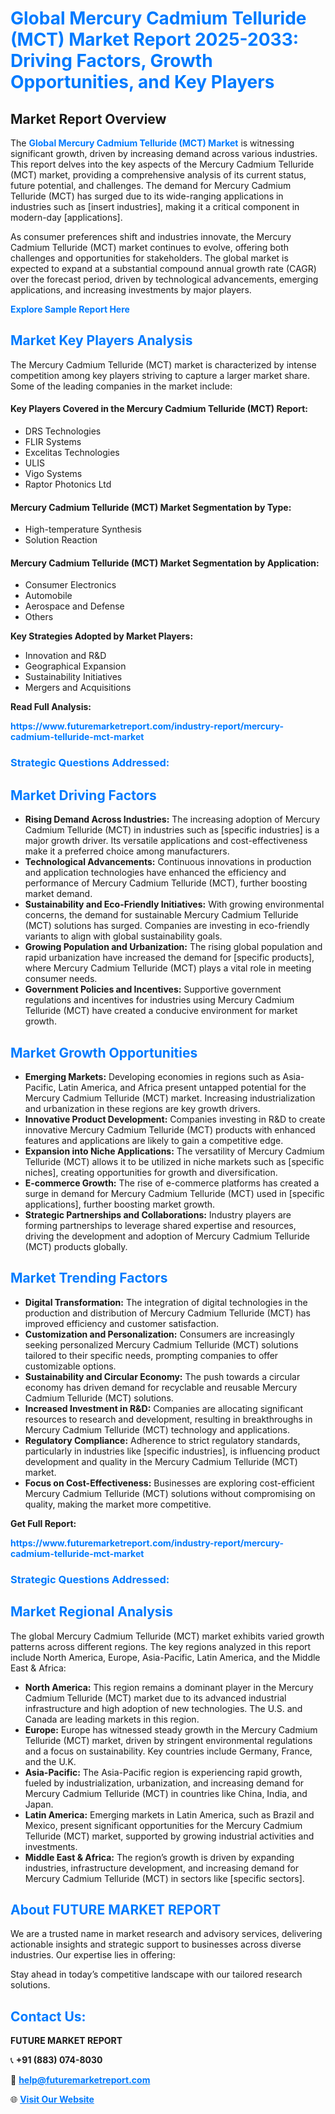 <h1 style="color: #007BFF;">Global Mercury Cadmium Telluride (MCT) Market Report 2025-2033: Driving Factors, Growth Opportunities, and Key Players</h1>

<section id="overview">
<h2>Market Report Overview</h2>
<p>The <a href="https://www.futuremarketreport.com/industry-report/mercury-cadmium-telluride-mct-market" style="color: #007BFF; text-decoration: none;"><strong>Global Mercury Cadmium Telluride (MCT) Market</strong></a> is witnessing significant growth, driven by increasing demand across various industries. This report delves into the key aspects of the Mercury Cadmium Telluride (MCT) market, providing a comprehensive analysis of its current status, future potential, and challenges. The demand for Mercury Cadmium Telluride (MCT) has surged due to its wide-ranging applications in industries such as [insert industries], making it a critical component in modern-day [applications].</p>
<p>As consumer preferences shift and industries innovate, the Mercury Cadmium Telluride (MCT) market continues to evolve, offering both challenges and opportunities for stakeholders. The global market is expected to expand at a substantial compound annual growth rate (CAGR) over the forecast period, driven by technological advancements, emerging applications, and increasing investments by major players.</p>
</section>

<section id="overview">
<p><a href="https://www.futuremarketreport.com/request-sample/reportId=91812" style="color: #007BFF; text-decoration: none;"><strong>Explore Sample Report Here</strong></a></p>
</section>

<section id="key-players">
<h2 style="color: #007BFF;">Market Key Players Analysis</h2>
<p>The Mercury Cadmium Telluride (MCT) market is characterized by intense competition among key players striving to capture a larger market share. Some of the leading companies in the market include:</p>
<h4>Key Players Covered in the Mercury Cadmium Telluride (MCT) Report:</h4>
<ul><li>DRS Technologies</li><li>FLIR Systems</li><li>Excelitas Technologies</li><li>ULIS</li><li>Vigo Systems</li><li>Raptor Photonics Ltd</li></ul>
<h4>Mercury Cadmium Telluride (MCT) Market Segmentation by Type:</h4>
<ul><li>High-temperature Synthesis</li><li>Solution Reaction</li></ul>

<h4>Mercury Cadmium Telluride (MCT) Market Segmentation by Application:</h4>
<ul><li>Consumer Electronics</li><li>Automobile</li><li>Aerospace and Defense</li><li>Others</li></ul>
<p><strong>Key Strategies Adopted by Market Players:</strong></p>
<ul>
<li>Innovation and R&D</li>
<li>Geographical Expansion</li>
<li>Sustainability Initiatives</li>
<li>Mergers and Acquisitions</li>
</ul>
</section>

<section>
<p><strong>Read Full Analysis: </strong></p><a href="https://www.futuremarketreport.com/industry-report/mercury-cadmium-telluride-mct-market" style="color: #007BFF; text-decoration: none;"><strong>https://www.futuremarketreport.com/industry-report/mercury-cadmium-telluride-mct-market</strong></a>
<h3 style="color: #007BFF;">Strategic Questions Addressed:</h3>
</section>

<section id="driving-factors">
<h2 style="color: #007BFF;">Market Driving Factors</h2>
<ul>
<li><strong>Rising Demand Across Industries:</strong> The increasing adoption of Mercury Cadmium Telluride (MCT) in industries such as [specific industries] is a major growth driver. Its versatile applications and cost-effectiveness make it a preferred choice among manufacturers.</li>
<li><strong>Technological Advancements:</strong> Continuous innovations in production and application technologies have enhanced the efficiency and performance of Mercury Cadmium Telluride (MCT), further boosting market demand.</li>
<li><strong>Sustainability and Eco-Friendly Initiatives:</strong> With growing environmental concerns, the demand for sustainable Mercury Cadmium Telluride (MCT) solutions has surged. Companies are investing in eco-friendly variants to align with global sustainability goals.</li>
<li><strong>Growing Population and Urbanization:</strong> The rising global population and rapid urbanization have increased the demand for [specific products], where Mercury Cadmium Telluride (MCT) plays a vital role in meeting consumer needs.</li>
<li><strong>Government Policies and Incentives:</strong> Supportive government regulations and incentives for industries using Mercury Cadmium Telluride (MCT) have created a conducive environment for market growth.</li>
</ul>
</section>

<section id="growth-opportunities">
<h2 style="color: #007BFF;">Market Growth Opportunities</h2>
<ul>
<li><strong>Emerging Markets:</strong> Developing economies in regions such as Asia-Pacific, Latin America, and Africa present untapped potential for the Mercury Cadmium Telluride (MCT) market. Increasing industrialization and urbanization in these regions are key growth drivers.</li>
<li><strong>Innovative Product Development:</strong> Companies investing in R&D to create innovative Mercury Cadmium Telluride (MCT) products with enhanced features and applications are likely to gain a competitive edge.</li>
<li><strong>Expansion into Niche Applications:</strong> The versatility of Mercury Cadmium Telluride (MCT) allows it to be utilized in niche markets such as [specific niches], creating opportunities for growth and diversification.</li>
<li><strong>E-commerce Growth:</strong> The rise of e-commerce platforms has created a surge in demand for Mercury Cadmium Telluride (MCT) used in [specific applications], further boosting market growth.</li>
<li><strong>Strategic Partnerships and Collaborations:</strong> Industry players are forming partnerships to leverage shared expertise and resources, driving the development and adoption of Mercury Cadmium Telluride (MCT) products globally.</li>
</ul>
</section>

<section id="trending-factors">
<h2 style="color: #007BFF;">Market Trending Factors</h2>
<ul>
<li><strong>Digital Transformation:</strong> The integration of digital technologies in the production and distribution of Mercury Cadmium Telluride (MCT) has improved efficiency and customer satisfaction.</li>
<li><strong>Customization and Personalization:</strong> Consumers are increasingly seeking personalized Mercury Cadmium Telluride (MCT) solutions tailored to their specific needs, prompting companies to offer customizable options.</li>
<li><strong>Sustainability and Circular Economy:</strong> The push towards a circular economy has driven demand for recyclable and reusable Mercury Cadmium Telluride (MCT) solutions.</li>
<li><strong>Increased Investment in R&D:</strong> Companies are allocating significant resources to research and development, resulting in breakthroughs in Mercury Cadmium Telluride (MCT) technology and applications.</li>
<li><strong>Regulatory Compliance:</strong> Adherence to strict regulatory standards, particularly in industries like [specific industries], is influencing product development and quality in the Mercury Cadmium Telluride (MCT) market.</li>
<li><strong>Focus on Cost-Effectiveness:</strong> Businesses are exploring cost-efficient Mercury Cadmium Telluride (MCT) solutions without compromising on quality, making the market more competitive.</li>
</ul>
</section>

<section>
<p><strong>Get Full Report: </strong></p><a href="https://www.futuremarketreport.com/industry-report/mercury-cadmium-telluride-mct-market" style="color: #007BFF; text-decoration: none;"><strong>https://www.futuremarketreport.com/industry-report/mercury-cadmium-telluride-mct-market</strong></a>
<h3 style="color: #007BFF;">Strategic Questions Addressed:</h3>
</section>


<section id="regional-analysis">
<h2 style="color: #007BFF;">Market Regional Analysis</h2>
<p>The global Mercury Cadmium Telluride (MCT) market exhibits varied growth patterns across different regions. The key regions analyzed in this report include North America, Europe, Asia-Pacific, Latin America, and the Middle East & Africa:</p>
<ul>
<li><strong>North America:</strong> This region remains a dominant player in the Mercury Cadmium Telluride (MCT) market due to its advanced industrial infrastructure and high adoption of new technologies. The U.S. and Canada are leading markets in this region.</li>
<li><strong>Europe:</strong> Europe has witnessed steady growth in the Mercury Cadmium Telluride (MCT) market, driven by stringent environmental regulations and a focus on sustainability. Key countries include Germany, France, and the U.K.</li>
<li><strong>Asia-Pacific:</strong> The Asia-Pacific region is experiencing rapid growth, fueled by industrialization, urbanization, and increasing demand for Mercury Cadmium Telluride (MCT) in countries like China, India, and Japan.</li>
<li><strong>Latin America:</strong> Emerging markets in Latin America, such as Brazil and Mexico, present significant opportunities for the Mercury Cadmium Telluride (MCT) market, supported by growing industrial activities and investments.</li>
<li><strong>Middle East & Africa:</strong> The region’s growth is driven by expanding industries, infrastructure development, and increasing demand for Mercury Cadmium Telluride (MCT) in sectors like [specific sectors].</li>
</ul>
</section>

<footer>
<h2 style="color: #007BFF;">About FUTURE MARKET REPORT</h2>
<p>We are a trusted name in market research and advisory services, delivering actionable insights and strategic support to businesses across diverse industries. Our expertise lies in offering:</p>

<p>Stay ahead in today’s competitive landscape with our tailored research solutions.</p>

<h2 style="color: #007BFF;">Contact Us:</h2>
<p><strong>FUTURE MARKET REPORT</strong></p>
<p>📞 <strong>+91 (883) 074-8030</strong></p>
<p>📧 <strong><a href="mailto:help@futuremarketreport.com" style="color: #007BFF;">help@futuremarketreport.com</a></strong></p>
<p>🌐 <strong><a href="https://www.futuremarketreport.com/" style="color: #007BFF;">Visit Our Website</a></strong></p>
</footer>